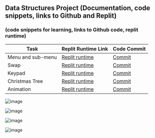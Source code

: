## Data Structures Project (Documentation, code snippets, links to Github and Replit)
### (code snippets for learning, links to Github code, replit runtime)


| Task | Replit Runtime Link | Code Commit | 
| --- | --- | --- |
| Menu and sub-menu | [Replit runtime](https://replit.com/@GennalynBongola/menu) | [Commit](https://github.com/Gennalynb123/Individual-Algorithmic-Project/blob/main/templates/menu.py) |
| Swap | [Replit runtime](https://replit.com/@GennalynBongola/Swap) | [Commit](https://github.com/Gennalynb123/Individual-Algorithmic-Project/blob/main/templates/swap.py) |
| Keypad | [Replit runtime](https://replit.com/@GennalynBongola/keyboard#main.py) | [Commit](https://github.com/Gennalynb123/Individual-Algorithmic-Project/commit/99a62f004c33f5790c295b3052efc2dd46ad90c7) |
| Christmas Tree | [Replit runtime](https://replit.com/@GennalynBongola/Tree#main.py) | [Commit](https://github.com/Gennalynb123/Individual-Algorithmic-Project/blob/main/templates/Tree.py) |
| Animation | [Replit runtime](https://replit.com/@GennalynBongola/Boat-Animation-1#main.py) | [Commit](https://github.com/Gennalynb123/Individual-Algorithmic-Project/blob/main/templates/animation.py) |

![image](https://user-images.githubusercontent.com/89223650/157573109-d423a806-cba4-4b01-95a5-68252827e6bc.png)

![image](https://user-images.githubusercontent.com/89223650/157573195-1af01281-15a6-4eb0-8fe8-57ac4552dc7f.png)

![image](https://user-images.githubusercontent.com/89223650/157573303-a3ca43c8-39a0-4929-bd40-8cc6686392b9.png)

![image](https://user-images.githubusercontent.com/89223650/157575085-2ee8a6f7-2380-4305-8f8d-e0d1aae34b36.png)



